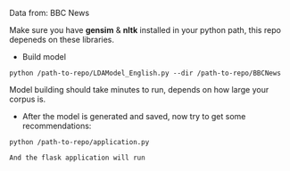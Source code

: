 
Data from: BBC News

Make sure you have **gensim** & **nltk** installed in your python path, this repo depeneds on these libraries.

* Build model
```
python /path-to-repo/LDAModel_English.py --dir /path-to-repo/BBCNews
```
Model building should take minutes to run, depends on how large your corpus is.
* After the model is generated and saved, now try to get some recommendations: 

```
python /path-to-repo/application.py

And the flask application will run
